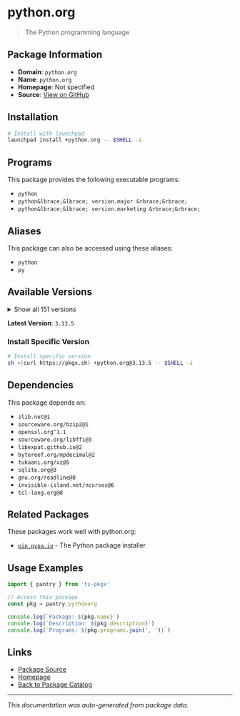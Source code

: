 # python.org

> The Python programming language

## Package Information

- **Domain**: `python.org`
- **Name**: `python.org`
- **Homepage**: Not specified
- **Source**: [View on GitHub](https://github.com/pkgxdev/pantry/tree/main/projects/python.org/package.yml)

## Installation

```bash
# Install with launchpad
launchpad install +python.org -- $SHELL -i
```

## Programs

This package provides the following executable programs:

- `python`
- `python&lbrace;&lbrace; version.major &rbrace;&rbrace;`
- `python&lbrace;&lbrace; version.marketing &rbrace;&rbrace;`

## Aliases

This package can also be accessed using these aliases:

- `python`
- `py`

## Available Versions

<details>
<summary>Show all 151 versions</summary>

- `3.13.5`, `3.13.4`, `3.13.3`, `3.13.2`, `3.13.1`
- `3.13.0`, `3.12.11`, `3.12.10`, `3.12.9`, `3.12.8`
- `3.12.7`, `3.12.6`, `3.12.5`, `3.12.4`, `3.12.3`
- `3.12.2`, `3.12.1`, `3.12.0`, `3.11.13`, `3.11.12`
- `3.11.11`, `3.11.10`, `3.11.9`, `3.11.8`, `3.11.7`
- `3.11.6`, `3.11.5`, `3.11.4`, `3.11.3`, `3.11.2`
- `3.11.1`, `3.11.0`, `3.10.18`, `3.10.17`, `3.10.16`
- `3.10.15`, `3.10.14`, `3.10.13`, `3.10.12`, `3.10.11`
- `3.10.10`, `3.10.8`, `3.10.7`, `3.10.6`, `3.10.5`
- `3.10.4`, `3.10.3`, `3.10.2`, `3.10.1`, `3.10.0`
- `3.9.23`, `3.9.22`, `3.9.21`, `3.9.20`, `3.9.19`
- `3.9.18`, `3.9.17`, `3.9.16`, `3.9.15`, `3.9.14`
- `3.9.13`, `3.9.12`, `3.9.11`, `3.9.10`, `3.9.9`
- `3.9.8`, `3.9.7`, `3.9.6`, `3.9.5`, `3.9.4`
- `3.9.3`, `3.9.2`, `3.9.1`, `3.9.0`, `3.8.20`
- `3.8.19`, `3.8.18`, `3.8.17`, `3.8.16`, `3.8.15`
- `3.8.14`, `3.8.13`, `3.8.12`, `3.8.11`, `3.8.10`
- `3.8.9`, `3.8.8`, `3.8.7`, `3.8.6`, `3.8.5`
- `3.8.4`, `3.8.3`, `3.8.2`, `3.8.1`, `3.8.0`
- `3.7.17`, `3.7.16`, `3.7.15`, `3.7.14`, `3.7.13`
- `3.7.12`, `3.7.11`, `3.7.10`, `3.7.9`, `3.7.8`
- `3.7.7`, `3.7.6`, `3.7.5`, `3.7.4`, `3.7.3`
- `3.7.2`, `3.7.1`, `3.7.0`, `3.6.15`, `3.6.14`
- `3.6.13`, `3.6.12`, `3.6.11`, `3.6.10`, `3.6.9`
- `3.6.8`, `3.6.7`, `3.6.6`, `3.6.5`, `3.6.4`
- `3.6.3`, `3.6.2`, `3.6.1`, `3.6.0`, `3.5.10`
- `3.5.9`, `3.5.8`, `3.5.7`, `3.5.6`, `3.5.5`
- `3.5.4`, `3.5.3`, `3.5.2`, `3.5.1`, `3.5.0`
- `3.4.10`, `3.4.9`, `3.4.8`, `3.4.7`, `3.4.6`
- `3.4.5`, `3.4.4`, `3.4.3`, `3.4.2`, `3.3.0`
- `2.7.18`

</details>

**Latest Version**: `3.13.5`

### Install Specific Version

```bash
# Install specific version
sh <(curl https://pkgx.sh) +python.org@3.13.5 -- $SHELL -i
```

## Dependencies

This package depends on:

- `zlib.net@1`
- `sourceware.org/bzip2@1`
- `openssl.org^1.1`
- `sourceware.org/libffi@3`
- `libexpat.github.io@2`
- `bytereef.org/mpdecimal@2`
- `tukaani.org/xz@5`
- `sqlite.org@3`
- `gnu.org/readline@8`
- `invisible-island.net/ncurses@6`
- `tcl-lang.org@8`

## Related Packages

These packages work well with python.org:

- [`pip.pypa.io`](pippypaio.md) - The Python package installer

## Usage Examples

```typescript
import { pantry } from 'ts-pkgx'

// Access this package
const pkg = pantry.pythonorg

console.log(`Package: ${pkg.name}`)
console.log(`Description: ${pkg.description}`)
console.log(`Programs: ${pkg.programs.join(', ')}`)
```

## Links

- [Package Source](https://github.com/pkgxdev/pantry/tree/main/projects/python.org/package.yml)
- [Homepage](#)
- [Back to Package Catalog](../package-catalog.md)

---

*This documentation was auto-generated from package data.*
